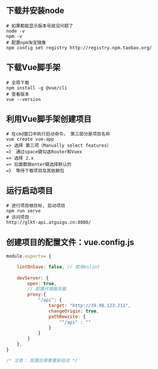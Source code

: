 ## 下载并安装node

```shell
# 如果都能显示版本号就没问题了
node -v
npm -v
# 配置npm淘宝镜像
npm config set registry http://registry.npm.taobao.org/
```



## 下载Vue脚手架

```shell
# 全局下载
npm install -g @vue/cli
# 查看版本
vue --version
```



## 利用Vue脚手架创建项目

```shell
# 在cmd窗口中执行启动命令， 第三部分是项目名称
vue create vue-app
=> 选择 第三项（Manually select features）
=》 通过space键勾选Router和Vuex
=> 选择 2.x
=> 后面都按enter键选择默认的
=》 等待下载项目及其依赖包
```



## 运行启动项目

```shell
# 进行项目根目标, 启动项目
npm run serve
# 访问项目
http://glkt-api.atguigu.cn:8080/
```



## 创建项目的配置文件：vue.config.js

```js
module.exports= {

	lintOnSave: false, // 禁用eslint
	
	devServer: {
		open: true,
		// 配置代理服务器
		proxy:{
			"/api": {
				target: "http://39.98.123.211",
				changeOrigin: true,
				pathRewrite: {
					"^/api" : ""
				}
			}
		}
	},
}

/* 注意： 配置后需要重新启动 */
```


